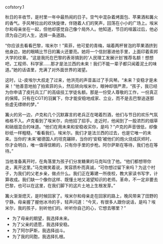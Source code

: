 cofstory.1

秋日的丰收节，是村里一年中最热闹的日子。空气中混杂着烤面包、苹果酒和篝火的香气。手风琴拉出的欢快旋律，伴随着人们的笑声，回荡在小小的广场上。埃米尔和母亲坐在一起，但他却感觉自己像个局外人。他知道，节日的喧嚣过后，他必须为自己的人生，选择一条道路。

“你应该去看看巴黎，埃米尔！”索菲，他可爱的青梅，端着两杯冒泡的苹果酒挤到他身边，她的眼睛比节日的篝火还要亮。她将一个信封塞进他手里，上面印着索邦大学的纹章。“这是我托在巴黎的表哥搞到的‘人民理工发展计划’推荐名额！想想吧，工程师、科学家……那才是法兰西的未来！我们不能一辈子都只闻着泥土的味道。”她的话语里，充满了对外面世界的渴望。

这时，让-皮埃尔大叔走了过来，他洪亮的声音盖过了手风琴。“未来？安稳才是未来！”他善意地拍了拍索菲的头，然后转向埃米尔，眼神却很严肃，“孩子，我已经为你申请了皮托兵工厂的高级技工学徒名额。那是一份受人尊敬的工作，一份真正的保障。只有在CGT的羽翼下，你才能安稳地成家、立业，而不是去巴黎追逐那些虚无缥缈的梦。”

篝火的另一边，卢克和几个沉默寡言的老兵正在喝着烈酒，他们与节日的欢乐气氛格格不入。卢克看到了埃米尔，向他招了招手。走近时，他闻到了一股浓烈的烟草和硝烟混合的味道。“他们在用未来和安稳收买你，是吗？”卢克的声音很低，却像砂纸一样粗糙，“看看我们，埃米尔。我们才是法兰西的过去，也是它唯一的未来。当你的‘未来’被德国人的坦克碾碎，当你的‘安稳’被他们的炮火烧成灰烬时，你才会明白，唯一值得信赖的，只有你手里的步枪。阿尔萨斯在等待，我们也在等待。”

当他准备离开时，在角落里为孩子们分发糖果的马克叫住了他。“他们都想带你走，离开这里。”马克微笑着说，笑容质朴而真诚，“可你想过留下来吗？为这个村子，为我们的父老乡亲，做点什么。我们正在筹建一所夜校，教大家读书写字，计算收成。我们缺一个像你这样、既懂土地又渴望知识的老师。革命，不一定非要去巴黎，也可以在这里，在我们脚下的这片土地上生根发芽。”

篝火渐渐熄灭，是时候回家了。埃米尔和母亲走在回家的路上，晚风带来了田野的宁静。母亲握了握他冰冷的手，轻声问道：“今天，有很多人跟你说话，是吗？埃米尔，我的孩子，别听他们的。听听你自己的心，它想去哪里？”

* 为了母亲的期望，我选择未来。
* 为了父亲的遗愿，我选择安稳。
* 为了阿尔萨斯，我选择战斗。
* 为了我的同胞，我选择扎根。